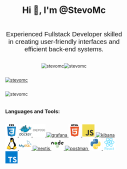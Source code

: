 <!---
StevoMc/StevoMc is a ✨ special ✨ repository because its `README.md` (this file) appears on your GitHub profile.
You can click the Preview link to take a look at your changes.
--->

<!--
**StevoMc/StevoMc** is a ✨ _special_ ✨ repository because its `README.md` (this file) appears on your GitHub profile.

Here are some ideas to get you started:

- 🔭 I’m currently working on ...
- 🌱 I’m currently learning ...
- 👯 I’m looking to collaborate on ...
- 🤔 I’m looking for help with ...
- 💬 Ask me about ...
- 📫 How to reach me: ...
- 😄 Pronouns: ...
- ⚡ Fun fact: ...
-->

<main style="display: flex; flex-direction: column; padding: 4rem;" >
	<h1 align="center">Hi 👋, I'm @StevoMc</h1>
	<h2 align="center" style="font: 1.5em sans-serif;" >Experienced Fullstack Developer skilled in creating user-friendly interfaces and efficient back-end systems.</h2>


  <section style="display: flex; flex-wrap: wrap; justify-content: center; align-items: center;" >
    <p>
    	<img
    		align="center"
    		src="https://github-readme-stats.vercel.app/api?username=stevomc&show_icons=true&locale=en"
    		alt="stevomc"
    	/>
    </p>
    <p>
    	<img
    		align="center"
    		src="https://github-readme-streak-stats.herokuapp.com/?user=stevomc"
    		alt="stevomc"
    	/>
    </p>
  </section>

  <section>
    <p align="left">
      <a href="https://github.com/ryo-ma/github-profile-trophy"
        ><img
          src="https://github-profile-trophy.vercel.app/?username=stevomc&theme=onedark&row=1"
          alt="stevomc"
      /></a>
    </p>
  </section>

  <section style="display: flex; flex-direction: column; " >
    <p>
      <img
        align="left"
        src="https://github-readme-stats.vercel.app/api/top-langs?username=stevomc&show_icons=true&locale=en"
        alt="stevomc"
      />
    </p>

  <h3 align="left">Languages and Tools:</h3>
	<p align="left">
		<a href="https://www.w3schools.com/css/" target="_blank" rel="noreferrer">
			<img
				src="https://raw.githubusercontent.com/devicons/devicon/master/icons/css3/css3-original-wordmark.svg"
				alt="css3"
				width="40"
				height="40"
			/>
		</a>
		<a href="https://www.docker.com/" target="_blank" rel="noreferrer">
			<img
				src="https://raw.githubusercontent.com/devicons/devicon/master/icons/docker/docker-original-wordmark.svg"
				alt="docker"
				width="40"
				height="40"
			/>
		</a>
		<a href="https://expressjs.com" target="_blank" rel="noreferrer">
			<img
				src="https://raw.githubusercontent.com/devicons/devicon/master/icons/express/express-original-wordmark.svg"
				alt="express"
				width="40"
				height="40"
			/>
		</a>
		</a>
		<a href="https://grafana.com" target="_blank" rel="noreferrer">
			<img
				src="https://www.vectorlogo.zone/logos/grafana/grafana-icon.svg"
				alt="grafana"
				width="40"
				height="40"
			/>
		</a>
		<a href="https://www.w3.org/html/" target="_blank" rel="noreferrer">
			<img
				src="https://raw.githubusercontent.com/devicons/devicon/master/icons/html5/html5-original-wordmark.svg"
				alt="html5"
				width="40"
				height="40"
			/>
		</a>
		<a
			href="https://developer.mozilla.org/en-US/docs/Web/JavaScript"
			target="_blank"
			rel="noreferrer"
		>
			<img
				src="https://raw.githubusercontent.com/devicons/devicon/master/icons/javascript/javascript-original.svg"
				alt="javascript"
				width="40"
				height="40"
			/>
		</a>
		<a href="https://www.elastic.co/kibana" target="_blank" rel="noreferrer">
			<img
				src="https://www.vectorlogo.zone/logos/elasticco_kibana/elasticco_kibana-icon.svg"
				alt="kibana"
				width="40"
				height="40"
			/>
		</a>
		<a href="https://www.linux.org/" target="_blank" rel="noreferrer">
			<img
				src="https://raw.githubusercontent.com/devicons/devicon/master/icons/linux/linux-original.svg"
				alt="linux"
				width="40"
				height="40"
			/>
		</a>
		<a href="https://www.mysql.com/" target="_blank" rel="noreferrer">
			<img
				src="https://raw.githubusercontent.com/devicons/devicon/master/icons/mysql/mysql-original-wordmark.svg"
				alt="mysql"
				width="40"
				height="40"
			/>
		</a>
		<a href="https://nextjs.org/" target="_blank" rel="noreferrer">
			<img
				src="https://cdn.worldvectorlogo.com/logos/nextjs-2.svg"
				alt="nextjs"
				width="40"
				height="40"
			/>
		</a>
		<a href="https://nodejs.org" target="_blank" rel="noreferrer">
			<img
				src="https://raw.githubusercontent.com/devicons/devicon/master/icons/nodejs/nodejs-original-wordmark.svg"
				alt="nodejs"
				width="40"
				height="40"
			/>
		</a>
		</a>
		<a href="https://postman.com" target="_blank" rel="noreferrer">
			<img
				src="https://www.vectorlogo.zone/logos/getpostman/getpostman-icon.svg"
				alt="postman"
				width="40"
				height="40"
			/>
		</a>
		<a href="https://www.python.org" target="_blank" rel="noreferrer">
			<img
				src="https://raw.githubusercontent.com/devicons/devicon/master/icons/python/python-original.svg"
				alt="python"
				width="40"
				height="40"
			/>
		</a>
		<a href="https://reactjs.org/" target="_blank" rel="noreferrer">
			<img
				src="https://raw.githubusercontent.com/devicons/devicon/master/icons/react/react-original-wordmark.svg"
				alt="react"
				width="40"
				height="40"
			/>
		</a>
		</a>
		<a href="https://www.typescriptlang.org/" target="_blank" rel="noreferrer">
			<img
				src="https://raw.githubusercontent.com/devicons/devicon/master/icons/typescript/typescript-original.svg"
				alt="typescript"
				width="40"
				height="40"
			/>
		</a>
	</p>

</section>

</main>
